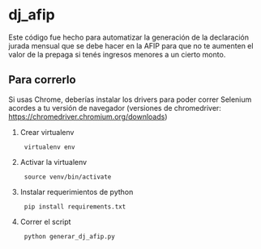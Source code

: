 # dj_afip
Este código fue hecho para automatizar la generación de la declaración jurada mensual que se debe hacer en la AFIP para que no te aumenten el valor de la prepaga si tenés ingresos menores a un cierto monto.

## Para correrlo

Si usas Chrome, deberías instalar los drivers para poder correr Selenium acordes a tu versión de navegador (versiones de chromedriver: https://chromedriver.chromium.org/downloads)

1. Crear virtualenv

        virtualenv env

2. Activar la virtualenv

        source venv/bin/activate

3. Instalar requerimientos de python

        pip install requirements.txt

4. Correr el script

        python generar_dj_afip.py
